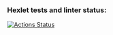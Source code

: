 ### Hexlet tests and linter status:
[![Actions Status](https://github.com/seeu359/python-project-lvl1/workflows/hexlet-check/badge.svg)](https://github.com/seeu359/python-project-lvl1/actions)